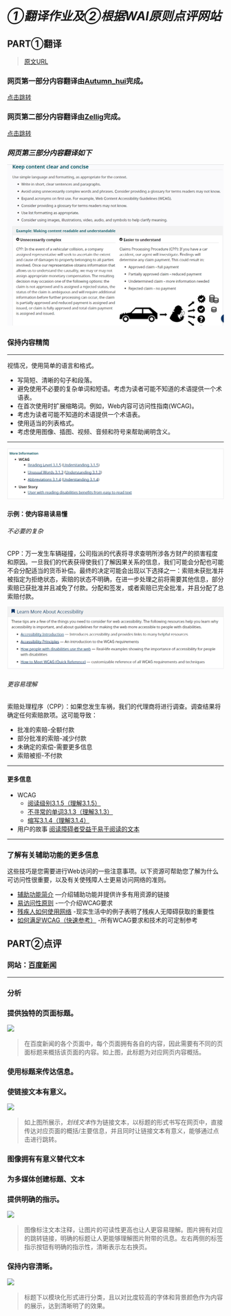 
# *①翻译作业及②根据WAI原则点评网站*
## PART①翻译
> [原文URL](https://www.w3.org/WAI/tips/writing/)


### 网页第一部分内容翻译由[Autumn_hui](https://gitee.com/autumnhui)完成。
[点击跳转](https://gitee.com/autumnhui/Learn_WebsiteOperation/blob/master/week_01.md)

### 网页第二部分内容翻译由[Zellig](https://gitee.com/Zellig)完成。
[点击跳转](https://gitee.com/Zellig/web_operations1/blob/master/README.md)

### *网页第三部分内容翻译如下*

![](/pic/1.png)
### 保持内容精简
---
视情况，使用简单的语言和格式。
- 写简短、清晰的句子和段落。
- 避免使用不必要的复杂单词和短语。考虑为读者可能不知道的术语提供一个术语表。
- 在首次使用时扩展缩略词。例如，Web内容可访问性指南(WCAG)。
- 考虑为读者可能不知道的术语提供一个术语表。
- 使用适当的列表格式。
- 考虑使用图像、插图、视频、音频和符号来帮助阐明含义。

---

![](/pic/2.png)
#### 示例：使内容易读易懂
###### 不必要的复杂
CPP：万一发生车辆碰撞，公司指派的代表将寻求查明所涉各方财产的损害程度和原因。一旦我们的代表获得使我们了解因果关系的信息，我们可能会分配也可能不会分配适当的货币补偿。最终的决定可能会出现以下选择之一：索赔未获批准并被指定为拒绝状态，索赔的状态不明确，在进一步处理之前将需要其他信息，部分索赔已获批准并且减免了付款。分配和签发，或者索赔已完全批准，并且分配了总索赔付款。

![](/pic/3.png)
###### 更容易理解
索赔处理程序（CPP）：如果您发生车祸，我们的代理商将进行调查。调查结果将确定任何索赔款项。这可能导致：
- 批准的索赔-全额付款
- 部分批准的索赔-减少付款
- 未确定的索偿-需要更多信息
- 索赔被拒-不付款

---

#### 更多信息
- WCAG
  - [阅读级别3.1.5](https://www.w3.org/WAI/WCAG21/quickref/#reading-level)[（理解3.1.5）](https://www.w3.org/WAI/WCAG21/Understanding/reading-level)
  - [不寻常的单词3.1.3](https://www.w3.org/WAI/WCAG21/quickref/#unusual-words)[（理解3.1.3）](https://www.w3.org/WAI/WCAG21/Understanding/unusual-words)
  - [缩写3.1.4](https://www.w3.org/WAI/WCAG21/quickref/#abbreviations)[（理解3.1.4）](https://www.w3.org/WAI/WCAG21/Understanding/abbreviations)
- 用户的故事
[阅读障碍者受益于易于阅读的文本](https://www.w3.org/WAI/people-use-web/user-stories/#classroomstudent)

---

### 了解有关辅助功能的更多信息
这些技巧是您需要进行Web访问的一些注意事项。以下资源可帮助您了解为什么可访问性很重要，以及有关使残障人士更易访问网络的准则。

- [辅助功能简介](https://www.w3.org/WAI/fundamentals/accessibility-intro/) —介绍辅助功能并提供许多有用资源的链接
- [易访问性原则](https://www.w3.org/WAI/fundamentals/accessibility-intro/) -一个介绍WCAG要求
- [残疾人如何使用网络](https://www.w3.org/WAI/people-use-web/) -现实生活中的例子表明了残疾人无障碍获取的重要性
- [如何满足WCAG（快速参考）](https://www.w3.org/WAI/WCAG21/quickref/) -所有WCAG要求和技术的可定制参考


## PART②点评
### 网站：[百度新闻](news.baidu.com)

---
### 分析

### 提供独特的页面标题。

![](/pic/page1.png)

> 在百度新闻的各个页面中，每个页面拥有各自的内容，因此需要有不同的页面标题来概括该页面的内容。如上图，此标题为对应网页内容概括。


### 使用标题来传达信息。
### 使链接文本有意义。

![](/pic/page2.png)

> 如上图所展示，*划线文本*作为链接文本，以标题的形式书写在网页中，直接传达对应页面的概括/主要信息，并且同时让链接文本有意义，能够通过点击进行跳转。

### 图像拥有有意义替代文本
### 为多媒体创建标题、文本
### 提供明确的指示。

![](/pic/p3.png)

> 图像标注文本注释，让图片的可读性更高也让人更容易理解。图片拥有对应的跳转链接，明确的标题让人更能够理解图片附带的讯息。左右两侧的标签指示按钮有明确的指示性，清晰表示左右换页。


### 保持内容清晰。

![](/pic/p4.png)

> 标题下以模块化形式进行分类，且以对比度较高的字体和背景颜色作为内容的展示，达到清晰明了的效果。

